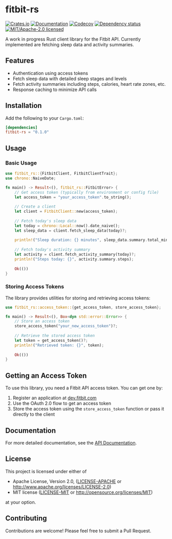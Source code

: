 # fitbit-rs

[![Crates.io](https://img.shields.io/crates/v/fitbit-rs.svg)](https://crates.io/crates/fitbit-rs)
[![Documentation](https://docs.rs/fitbit-rs/badge.svg)](https://docs.rs/fitbit-rs)
[![Codecov](https://codecov.io/github/btrkeks/fitbit-rs/coverage.svg?branch=main)](https://codecov.io/gh/btrkeks/fitbit-rs)
[![Dependency status](https://deps.rs/repo/github/btrkeks/fitbit-rs/status.svg)](https://deps.rs/repo/github/btrkeks/fitbit-rs)
[![MIT/Apache-2.0 licensed](https://img.shields.io/crates/l/fitbit-rs.svg)](./LICENSE)

A work in progress Rust client library for the Fitbit API.
Currently implemented are fetching sleep data and activity summaries.

## Features

- Authentication using access tokens
- Fetch sleep data with detailed sleep stages and levels
- Fetch activity summaries including steps, calories, heart rate zones, etc.
- Response caching to minimize API calls

## Installation

Add the following to your `Cargo.toml`:

```toml
[dependencies]
fitbit-rs = "0.1.0"
```

## Usage

### Basic Usage

```rust
use fitbit_rs::{FitbitClient, FitbitClientTrait};
use chrono::NaiveDate;

fn main() -> Result<(), fitbit_rs::FitbitError> {
    // Get access token (typically from environment or config file)
    let access_token = "your_access_token".to_string();
    
    // Create a client
    let client = FitbitClient::new(access_token);
    
    // Fetch today's sleep data
    let today = chrono::Local::now().date_naive();
    let sleep_data = client.fetch_sleep_data(today)?;
    
    println!("Sleep duration: {} minutes", sleep_data.summary.total_minutes_asleep);
    
    // Fetch today's activity summary
    let activity = client.fetch_activity_summary(today)?;
    println!("Steps today: {}", activity.summary.steps);
    
    Ok(())
}
```

### Storing Access Tokens

The library provides utilities for storing and retrieving access tokens:

```rust
use fitbit_rs::access_token::{get_access_token, store_access_token};

fn main() -> Result<(), Box<dyn std::error::Error>> {
    // Store an access token
    store_access_token("your_new_access_token")?;
    
    // Retrieve the stored access token
    let token = get_access_token()?;
    println!("Retrieved token: {}", token);
    
    Ok(())
}
```

## Getting an Access Token

To use this library, you need a Fitbit API access token. You can get one by:

1. Register an application at [dev.fitbit.com](https://dev.fitbit.com/apps/new)
2. Use the OAuth 2.0 flow to get an access token
3. Store the access token using the `store_access_token` function or pass it directly to the client

## Documentation

For more detailed documentation, see the [API Documentation](https://docs.rs/fitbit-rs).

## License

This project is licensed under either of

- Apache License, Version 2.0, ([LICENSE-APACHE](LICENSE-APACHE) or http://www.apache.org/licenses/LICENSE-2.0)
- MIT license ([LICENSE-MIT](LICENSE-MIT) or http://opensource.org/licenses/MIT)

at your option.

## Contributing

Contributions are welcome! Please feel free to submit a Pull Request.